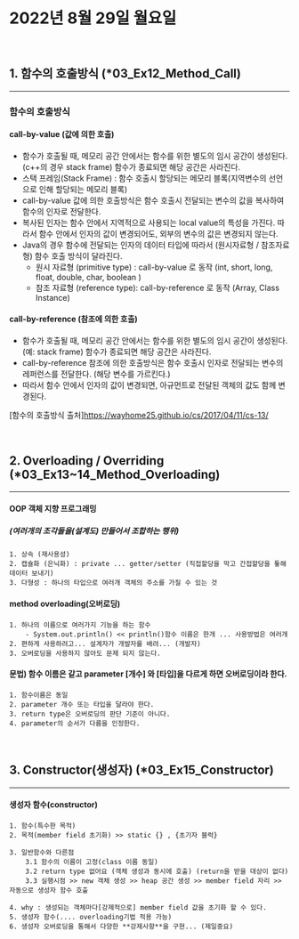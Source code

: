 # 2022년 8월 29일 월요일
<br>


## 1. 함수의 호출방식 (*03_Ex12_Method_Call)
---
### 함수의 호출방식 

#### call-by-value (값에 의한 호출)

+ 함수가 호출될 때, 메모리 공간 안에서는 함수를 위한 별도의 임시 공간이 생성된다. (c++의 경우 stack frame) 함수가 종료되면 해당 공간은 사라진다.
+ 스택 프레임(Stack Frame) : 함수 호출시 할당되는 메모리 블록(지역변수의 선언으로 인해 할당되는 메모리 블록)
+ call-by-value 값에 의한 호출방식은 함수 호출시 전달되는 변수의 값을 복사하여 함수의 인자로 전달한다.
+ 복사된 인자는 함수 안에서 지역적으로 사용되는 local value의 특성을 가진다.
    따라서 함수 안에서 인자의 값이 변경되어도, 외부의 변수의 값은 변경되지 않는다.
+ Java의 경우 함수에 전달되는 인자의 데이터 타입에 따라서 (원시자료형 / 참조자료형) 함수 호출 방식이 달라진다.
    + 원시 자료형 (primitive type) : call-by-value 로 동작 (int, short, long, float, double, char, boolean )
    + 참조 자료형 (reference type): call-by-reference 로 동작 (Array, Class Instance)

#### call-by-reference (참조에 의한 호출)

+ 함수가 호출될 때, 메모리 공간 안에서는 함수를 위한 별도의 임시 공간이 생성된다. (예: stack frame) 함수가 종료되면 해당 공간은 사라진다.
+ call-by-reference 참조에 의한 호출방식은 함수 호출시 인자로 전달되는 변수의 레퍼런스를 전달한다. (해당 변수를 가르킨다.)
+ 따라서 함수 안에서 인자의 값이 변경되면, 아규먼트로 전달된 객체의 값도 함께 변경된다.

[함수의 호출방식 출처]https://wayhome25.github.io/cs/2017/04/11/cs-13/

<br>

## 2. Overloading / Overriding (*03_Ex13~14_Method_Overloading)
---

#### OOP 객체 지향 프로그래밍
##### (여러개의 조각들을(설계도) 만들어서 조합하는 행위)

    1. 상속 (재사용성)
    2. 캡슐화 (은닉화) : private ... getter/setter (직접할당을 막고 간접할당을 톻해 데이터 보내기)
    3. 다형성 : 하나의 타입으로 여러개 객체의 주소를 가질 수 있는 것

#### method overloading(오버로딩)
    1. 하나의 이름으로 여러가지 기능을 하는 함수
        - System.out.println() << println()함수 이름은 한개 ... 사용방법은 여러개
    2. 편하게 사용하려고... 설계자가 개발자를 배려... (개발자)
    3. 오버로딩을 사용하지 않아도 문제 되지 않는다.

#### 문법) 함수 이름은 같고 parameter [개수] 와 [타입]을 다르게 하면 오버로딩이라 한다.
    1. 함수이름은 동일
    2. parameter 개수 또는 타입을 달라야 한다.
    3. return type은 오버로딩의 판단 기준이 아니다.
    4. parameter의 순서가 다름을 인정한다.

<br>

## 3. Constructor(생성자) (*03_Ex15_Constructor)
---

#### 생성자 함수(constructor)

    1. 함수(특수한 목적)
    2. 목적(member field 초기화) >> static {} , {초기자 블럭}

    3. 일반함수와 다른점
        3.1 함수의 이름이 고정(class 이름 동일)
        3.2 return type 없어요 (객체 생성과 동시에 호출) (return을 받을 대상이 없다)
        3.3 실행시점 >> new 객체 생성 >> heap 공간 생성 >> member field 자리 >> 자동으로 생성자 함수 호출

    4. why : 생성되는 객체마다[강제적으로] member field 값을 초기화 할 수 있다.
    5. 생성자 함수(.... overloading기법 적용 가능)
    6. 생성자 오버로딩을 통해서 다양한 **강제사항**을 구현... (제일중요)